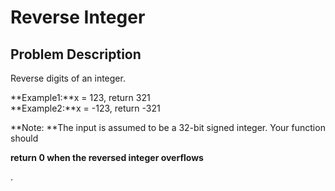 # Reverse Integer

## Problem Description

Reverse digits of an integer.

**Example1:**x = 123, return 321  
**Example2:**x = -123, return -321

**Note: **The input is assumed to be a 32-bit signed integer. Your function should

**return 0 when the reversed integer overflows**

.



